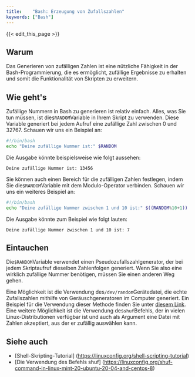 ```yaml
---
title:    "Bash: Erzeugung von Zufallszahlen"
keywords: ["Bash"]
---
```


{{< edit_this_page >}}

## Warum

Das Generieren von zufälligen Zahlen ist eine nützliche Fähigkeit in der Bash-Programmierung, die es ermöglicht, zufällige Ergebnisse zu erhalten und somit die Funktionalität von Skripten zu erweitern.

## Wie geht's

Zufällige Nummern in Bash zu generieren ist relativ einfach. Alles, was Sie tun müssen, ist die`$RANDOM`Variable in Ihrem Skript zu verwenden. Diese Variable generiert bei jedem Aufruf eine zufällige Zahl zwischen 0 und 32767. Schauen wir uns ein Beispiel an:

```Bash
#!/bin/bash
echo "Deine zufällige Nummer ist:" $RANDOM 
```

Die Ausgabe könnte beispielsweise wie folgt aussehen:

```
Deine zufällige Nummer ist: 13456
```

Sie können auch einen Bereich für die zufälligen Zahlen festlegen, indem Sie die`$RANDOM`Variable mit dem Modulo-Operator verbinden. Schauen wir uns ein weiteres Beispiel an:

```Bash
#!/bin/bash
echo "Deine zufällige Nummer zwischen 1 und 10 ist:" $((RANDOM%10+1)) 
```

Die Ausgabe könnte zum Beispiel wie folgt lauten:

```
Deine zufällige Nummer zwischen 1 und 10 ist: 7
```

## Eintauchen

Die`$RANDOM`Variable verwendet einen Pseudozufallszahlgenerator, der bei jedem Skriptaufruf dieselben Zahlenfolgen generiert. Wenn Sie also eine wirklich zufällige Nummer benötigen, müssen Sie einen anderen Weg gehen.

Eine Möglichkeit ist die Verwendung des`/dev/random`Gerätedatei, die echte Zufallszahlen mithilfe von Geräuschgeneratoren im Computer generiert. Ein Beispiel für die Verwendung dieser Methode finden Sie unter [diesem Link](https://linuxconfig.org/shell-scripting-tutorial#h1---using-dev-random-reader). Eine weitere Möglichkeit ist die Verwendung des`shuf`Befehls, der in vielen Linux-Distributionen verfügbar ist und auch als Argument eine Datei mit Zahlen akzeptiert, aus der er zufällig auswählen kann.

## Siehe auch

- [Shell-Skripting-Tutorial] (https://linuxconfig.org/shell-scripting-tutorial) 
- [Die Verwendung des Befehls shuf] (https://linuxconfig.org/shuf-command-in-linux-mint-20-ubuntu-20-04-and-centos-8)